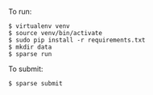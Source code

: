 To run:

	$ virtualenv venv
	$ source venv/bin/activate
	$ sudo pip install -r requirements.txt
	$ mkdir data
	$ sparse run

To submit:

	$ sparse submit

